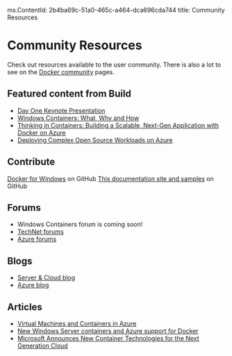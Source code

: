 ms.ContentId: 2b4ba69c-51a0-465c-a464-dca696cda744 
title: Community Resources

# Community Resources 

Check out resources available to the user community. There is also a lot to see on the [Docker community](https://www.docker.com/community/participate/) pages.

## Featured content from Build 

- [Day One Keynote Presentation](http://channel9.msdn.com/Events/Build/2015/KEY01)
- [Windows Containers: What, Why and How](http://channel9.msdn.com/events/Build/2015/2-704)
- [Thinking in Containers: Building a Scalable, Next-Gen Application with Docker on Azure](http://channel9.msdn.com/events/Build/2015/2-683)
- [Deploying Complex Open Source Workloads on Azure](http://channel9.msdn.com/Events/Build/2015/2-732)

## Contribute 

 [Docker for Windows](https://github.com/Microsoft/docker) on GitHub
 [This documentation site and samples](https://github.com/Microsoft/Virtualization-Documentation) on GitHub

## Forums 
- Windows Containers forum is coming soon!
- [TechNet forums](https://social.technet.microsoft.com/Forums/windowsserver/en-US/home "TechNet Forums")
- [Azure forums](http://azure.microsoft.com/en-us/support/forums/)

## Blogs 
- [Server & Cloud blog](http://blogs.technet.com/b/server-cloud/)
- [Azure blog](http://azure.microsoft.com/blog/)

## Articles 
- [Virtual Machines and Containers in Azure](https://azure.microsoft.com/en-us/documentation/articles/virtual-machines-vms-containers/)
- [New Windows Server containers and Azure support for Docker](http://azure.microsoft.com/blog/2014/10/15/new-windows-server-containers-and-azure-support-for-docker/)
- [Microsoft Announces New Container Technologies for the Next Generation Cloud](http://blogs.technet.com/b/server-cloud/archive/2015/04/08/microsoft-announces-new-container-technologies-for-the-next-generation-cloud.aspx)








